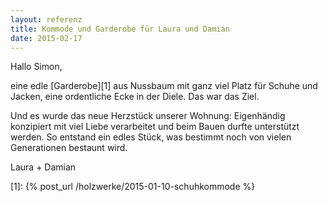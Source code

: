 ```yaml
---
layout: referenz
title: Kommode und Garderobe für Laura und Damian
date: 2015-02-17
---
```



Hallo Simon, 

eine edle [Garderobe][1] aus Nussbaum mit ganz viel Platz für Schuhe und Jacken, 
eine ordentliche Ecke in der Diele. 
Das war das Ziel. 

Und es wurde das neue Herzstück unserer Wohnung: 
Eigenhändig konzipiert mit viel Liebe verarbeitet und beim Bauen durfte unterstützt werden. 
So entstand ein edles Stück, 
was bestimmt noch von vielen Generationen bestaunt wird.

Laura + Damian

[1]: {% post_url /holzwerke/2015-01-10-schuhkommode %}

